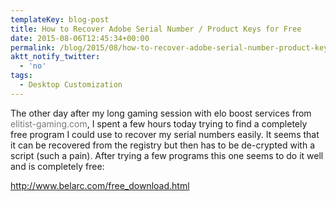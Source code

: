 ```yaml
---
templateKey: blog-post
title: How to Recover Adobe Serial Number / Product Keys for Free
date: 2015-08-06T12:45:34+00:00
permalink: /blog/2015/08/how-to-recover-adobe-serial-number-product-keys-for-free/
aktt_notify_twitter:
  - 'no'
tags:
  - Desktop Customization
---
```

The other day after my long gaming session with elo boost services from <a style="text-decoration: none;" href="http://elitist-gaming.com/"><span style="text-decoration: none; color: #787878;">elitist-gaming.com</span></a>, I spent a few hours today trying to find a completely free program I could use to recover my serial numbers easily. It seems that it can be recovered from the registry but then has to be de-crypted with a script (such a pain). After trying a few programs this one seems to do it well and is completely free:

http://www.belarc.com/free_download.html